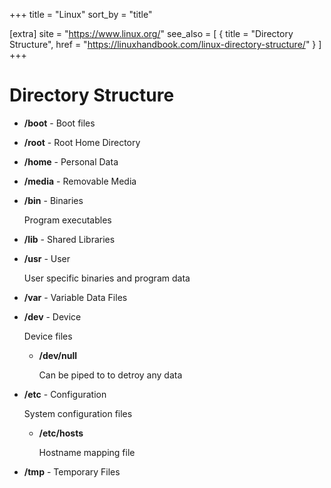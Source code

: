 +++
title = "Linux"
sort_by = "title"

[extra]
site = "https://www.linux.org/"
see_also = [
    { title = "Directory Structure", href = "https://linuxhandbook.com/linux-directory-structure/" }
]
+++

# Directory Structure

- **/boot** - Boot files

- **/root** - Root Home Directory

- **/home** - Personal Data

- **/media** - Removable Media

- **/bin** - Binaries

  Program executables

- **/lib** - Shared Libraries

- **/usr** - User

  User specific binaries and program data

- **/var** - Variable Data Files

- **/dev** - Device

  Device files

  - **/dev/null**

    Can be piped to to detroy any data

- **/etc** - Configuration

  System configuration files

  - **/etc/hosts**

    Hostname mapping file

- **/tmp** - Temporary Files

